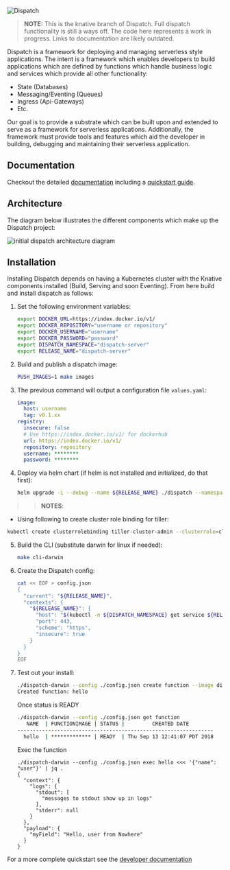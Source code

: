 ![Dispatch](docs/assets/images/logo-large.png "Dispatch Logo")

> **NOTE:** This is the knative branch of Dispatch.  Full dispatch functionality is still a ways off.  The code here
> represents a work in progress.  Links to documentation are likely outdated.

Dispatch is a framework for deploying and managing serverless style applications.  The intent is a framework
which enables developers to build applications which are defined by functions which handle business logic and services
which provide all other functionality:

* State (Databases)
* Messaging/Eventing (Queues)
* Ingress (Api-Gateways)
* Etc.

Our goal is to provide a substrate which can be built upon and extended to serve as a framework for serverless
applications.  Additionally, the framework must provide tools and features which aid the developer in building,
debugging and maintaining their serverless application.

## Documentation

Checkout the detailed [documentation](https://vmware.github.io/dispatch) including a [quickstart guide](https://vmware.github.io/dispatch/documentation/guides/quickstart).

## Architecture

The diagram below illustrates the different components which make up the Dispatch project:

![initial dispatch architecture diagram](docs/_specs/dispatch-v2-architecture.png "Initial Architecture")

## Installation

Installing Dispatch depends on having a Kubernetes cluster with the Knative components installed (Build, Serving and soon Eventing).  From here build and install dispatch as follows:

1. Set the following environment variables:
    ```bash
    export DOCKER_URL=https://index.docker.io/v1/
    export DOCKER_REPOSITORY="username or repository"
    export DOCKER_USERNAME="username"
    export DOCKER_PASSWORD="password"
    export DISPATCH_NAMESPACE="dispatch-server"
    export RELEASE_NAME="dispatch-server"
    ```

2. Build and publish a dispatch image:
    ```bash
    PUSH_IMAGES=1 make images
    ```

3. The previous command will output a configuration file `values.yaml`:
    ```yaml
    image:
      host: username
      tag: v0.1.xx
    registry:
      insecure: false
      # Use https://index.docker.io/v1/ for dockerhub
      url: https://index.docker.io/v1/
      repository: repository
      username: ********
      password: ********
    ```

4. Deploy via helm chart (if helm is not installed and initialized, do that first):
    ```bash
    helm upgrade -i --debug --name ${RELEASE_NAME} ./dispatch --namespace ${DISPATCH_NAMESPACE}
    ```
>> **NOTES**:
  - Using following to create cluster role binding for tiller:
  ```bash
  kubectl create clusterrolebinding tiller-cluster-admin --clusterrole=cluster-admin --serviceaccount=kube-system:default
  ```

5. Build the CLI (substitute darwin for linux if needed):
    ```bash
    make cli-darwin
    ```

6. Create the Dispatch config:
    ```bash
    cat << EOF > config.json
    {
      "current": "${RELEASE_NAME}",
      "contexts": {
        "${RELEASE_NAME}": {
          "host": "$(kubectl -n ${DISPATCH_NAMESPACE} get service ${RELEASE_NAME}-nginx-ingress-controller -o json | jq -r .status.loadBalancer.ingress[].ip)",
          "port": 443,
          "scheme": "https",
          "insecure": true
        }
      }
    }
    EOF
    ```

7. Test out your install:
    ```bash
    ./dispatch-darwin --config ./config.json create function --image dispatchframework/python3-base:0.0.13-knative hello ./examples/python3/hello.py
    Created function: hello
    ```
    Once status is READY
    ```bash
    ./dispatch-darwin --config ./config.json get function
       NAME  | FUNCTIONIMAGE | STATUS |         CREATED DATE
    ----------------------------------------------------------------
      hello  | ************* | READY  | Thu Sep 13 12:41:07 PDT 2018
    ```
    Exec the function
    ```
    ./dispatch-darwin --config ./config.json exec hello <<< '{"name": "user"}' | jq .
    {
      "context": {
        "logs": {
          "stdout": [
            "messages to stdout show up in logs"
          ],
          "stderr": null
        }
      },
      "payload": {
        "myField": "Hello, user from Nowhere"
      }
    }
    ```

For a more complete quickstart see the [developer documentation](#documentation)
